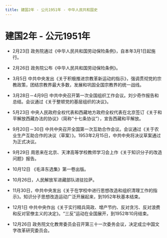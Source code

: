 ```yaml
---
title: 建国2年 - 公元1951年 - 中华人民共和国史
---
```


# 建国2年 - 公元1951年

+ 2月23日 政务院通过《中华人民共和国劳动保险条例》，自本年3月1日起施行。

+ 2月26日 政务院公布《中华人民共和国劳动保险条例》。

+ 3月5日 中共中央发出《关于积极推进宗教革新运动的指示》，强调贯彻党的宗教政策，团结宗教界最大多数，发展和巩固全国宗教界的统一战线。

+ 3月28日－4月9日 中共中央召开第一次全国组织工作会议。刘少奇作报告和总结。会议通过《关于整顿党的基层组织的决议》。

+ 5月23日 中央人民政府全权代表和西藏地方政府全权代表在北京签订《关于和平解放西藏办法的协议》（简称“十七条协议”），宣告西藏和平解放。

+ 9月20日－30日 中共中央召开全国第一次互助合作会议。会议通过《关于农业生产互助合作的决议（草案）》。1953年2月15日，中共中央将决议草案通过为正式决议。

+ 9月29日 周恩来在北京、天津高等学校教师学习会上作《关于知识分子的改造问题》报告。

+ 10月12日 《毛泽东选集》第一卷出版。

+ 10月26日，人民解放军进藏部队进驻拉萨。

+ 11月30日，中共中央发出《关于在学校中进行思想改造和组织清理工作的指示》。知识分子思想改造运动广泛开展起来，到1952年秋基本结束。

+ 12月1日 中共中央作出《关于实行精兵简政、增产节约、反对贪污、反对浪费和反对官僚主义的决定》。“三反”运动在全国展开，到1952年10月结束。

+ 12月26日 政务院文化教育委员会召开第三十一次委务会议，决定成立中国文字改革研究委员会。